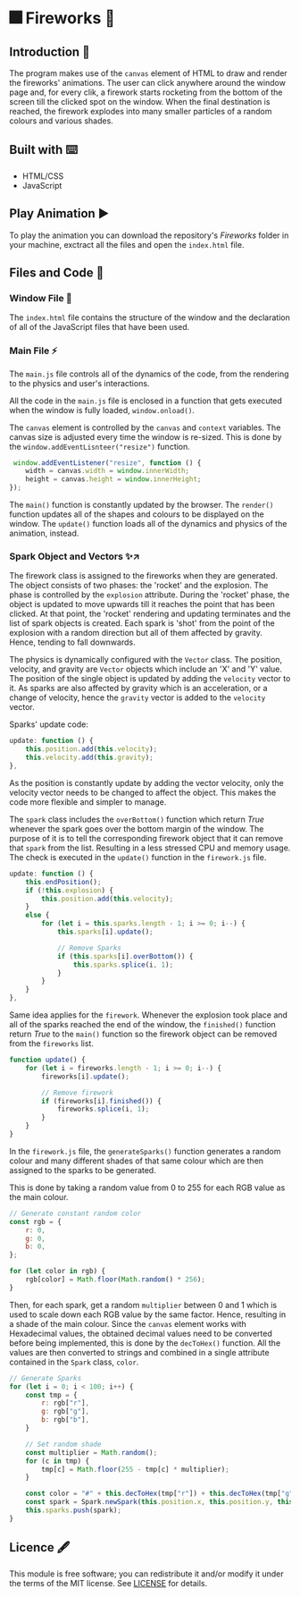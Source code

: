 # 🎆 Fireworks 🎇
## Introduction 📖
The program makes use of the `canvas` element of HTML to draw and render the fireworks' animations. The user can click anywhere around the window page and, for every clik, a firework starts rocketing from the bottom of the screen till the clicked spot on the window. When the final destination is reached, the firework explodes into many smaller particles of a random colours and various shades.

## Built with ⌨️
+ HTML/CSS
+ JavaScript

## Play Animation ▶️
To play the animation you can download the repository's _Fireworks_ folder in your machine, exctract all the files and open the `index.html` file.

## Files and Code 📄
### Window File 🧱
The `index.html` file contains the structure of the window and the declaration of all of the JavaScript files that have been used.

### Main File ⚡
The `main.js` file controls all of the dynamics of the code, from the rendering to the physics and user's interactions.

All the code in the `main.js` file is enclosed in a function that gets executed when the window is fully loaded, `window.onload()`.

The `canvas` element is controlled by the `canvas` and `context` variables. The canvas size is adjusted every time the window is re-sized. This is done by the `window.addEventLisnteer("resize")` function.

```js
 window.addEventListener("resize", function () {
    width = canvas.width = window.innerWidth;
    height = canvas.height = window.innerHeight;
});
```

The `main()` function is constantly updated by the browser. The `render()` function updates all of the shapes and colours to be displayed on the window. The `update()` function loads all of the dynamics and physics of the animation, instead.

### Spark Object and Vectors ✨↗️
The firework class is assigned to the fireworks when they are generated. The object consists of two phases: the 'rocket' and the explosion. The phase is controlled by the `explosion` attribute. During the 'rocket' phase, the object is updated to move upwards till it reaches the point that has been clicked. At that point, the 'rocket' rendering and updating terminates and the list of spark objects is created. Each spark is 'shot' from the point of the explosion with a random direction but all of them affected by gravity. Hence, tending to fall downwards.

The physics is dynamically configured with the `Vector` class. The position, velocity, and gravity are `Vector` objects which include an 'X' and 'Y' value. The position of the single object is updated by adding the `velocity` vector to it. As sparks are also affected by gravity which is an acceleration, or a change of velocity, hence the `gravity` vector is added to the `velocity` vector.

Sparks' update code:

```js
update: function () {
    this.position.add(this.velocity);
    this.velocity.add(this.gravity);
},
```

As the position is constantly update by adding the vector velocity, only the velocity vector needs to be changed to affect the object. This makes the code more flexible and simpler to manage.

The `spark` class includes the `overBottom()` function which return _True_ whenever the spark goes over the bottom margin of the window. The purpose of it is to tell the corresponding firework object that it can remove that `spark` from the list. Resulting in a less stressed CPU and memory usage. The check is executed in the `update()` function in the `firework.js` file.

```js
update: function () {
    this.endPosition();
    if (!this.explosion) {
        this.position.add(this.velocity);
    }
    else {
        for (let i = this.sparks.length - 1; i >= 0; i--) {
            this.sparks[i].update();

            // Remove Sparks
            if (this.sparks[i].overBottom()) {
                this.sparks.splice(i, 1);
            }
        }
    }
},
```

Same idea applies for the `firework`. Whenever the explosion took place and all of the sparks reached the end of the window, the `finished()` function return _True_ to the `main()` function so the firework object can be removed from the `fireworks` list.

```js
function update() {
    for (let i = fireworks.length - 1; i >= 0; i--) {
        fireworks[i].update();

        // Remove firework
        if (fireworks[i].finished()) {
            fireworks.splice(i, 1);
        }
    }
}
```

In the `firework.js` file, the `generateSparks()` function generates a random colour and many different shades of that same colour which are then assigned to the sparks to be generated.

This is done by taking a random value from 0 to 255 for each RGB value as the main colour.

```js
// Generate constant random color
const rgb = {
    r: 0,
    g: 0,
    b: 0,
};

for (let color in rgb) {
    rgb[color] = Math.floor(Math.random() * 256);
}
```

 Then, for each spark, get a random `multiplier` between 0 and 1 which is used to scale down each RGB value by the same factor. Hence, resulting in a shade of the main colour. Since the `canvas` element works with Hexadecimal values, the obtained decimal values need to be converted before being implemented, this is done by the `decToHex()` function. All the values are then converted to strings and combined in a single attribute contained in the `Spark` class, `color`.

```js
// Generate Sparks
for (let i = 0; i < 100; i++) {
    const tmp = {
        r: rgb["r"],
        g: rgb["g"],
        b: rgb["b"],
    }

    // Set random shade
    const multiplier = Math.random();
    for (c in tmp) {
        tmp[c] = Math.floor(255 - tmp[c] * multiplier);
    }

    const color = "#" + this.decToHex(tmp["r"]) + this.decToHex(tmp["g"]) + this.decToHex(tmp["b"]);
    const spark = Spark.newSpark(this.position.x, this.position.y, this.radius * 0.5, Math.random() * 2 + 1, Math.random() * Math.PI * 2, this.bottom, color);
    this.sparks.push(spark);
}
```

## Licence 🖋️
This module is free software; you can redistribute it and/or modify it under the terms of the MIT license. See [LICENSE](../LICENCE) for details.